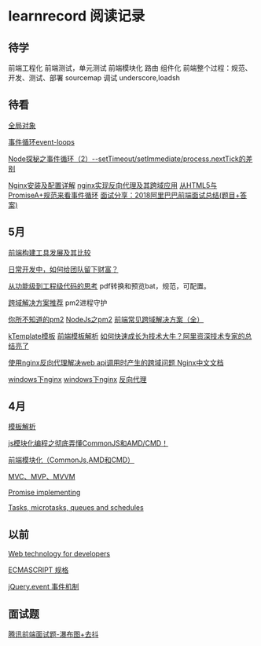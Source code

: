 # learnrecord 阅读记录
## 待学
前端工程化
前端测试，单元测试
前端模块化
路由
组件化
前端整个过程：规范、开发、测试、部署
sourcemap 调试
underscore,loadsh

## 待看
[全局对象](https://developer.mozilla.org/en-US/docs/Web/JavaScript/Reference/Global_Objects)

[事件循环event-loops](https://html.spec.whatwg.org/multipage/webappapis.html#event-loops)

[Node探秘之事件循环（2）--setTimeout/setImmediate/process.nextTick的差别](https://www.jianshu.com/p/837b584e1bdd?utm_campaign=maleskine&utm_content=note&utm_medium=reader_share&utm_source=weibo)

[Nginx安装及配置详解](https://www.cnblogs.com/zhouxinfei/p/7862285.html)
[nginx实现反向代理及其跨域应用](http://www.vuln.cn/2879)
[从HTML5与PromiseA+规范来看事件循环](https://github.com/Aaaaaaaty/blog/issues/13)
[面试分享：2018阿里巴巴前端面试总结(题目+答案)](http://web.jobbole.com/94371/?utm_source=blog.jobbole.com&utm_medium=relatedPosts)
## 5月

[前端构建工具发展及其比较](https://github.com/dunizb/blog/issues/27)

[日常开发中，如何给团队留下财富？](https://github.com/qqiabc521/blog/issues/1)

[从功能级到工程级代码的思考](https://github.com/ZyJoey/blog/issues/3) pdf转换和预览bat，规范，可配置。

[跨域解决方案推荐](https://github.com/sunmaobin/sunmaobin.github.io/issues/50) pm2进程守护

[你所不知道的pm2](https://blog.csdn.net/uikoo9/article/details/79018750)
[NodeJs之pm2](https://www.cnblogs.com/zqzjs/p/6210645.html)
[前端常见跨域解决方案（全）](https://segmentfault.com/a/1190000011145364)

[kTemplate模板](https://github.com/wulijian/ktemplate/blob/master/lib/kTemplate.js)
[前端模板解析](https://github.com/xucz/jst-helloworld)
[如何快速成长为技术大牛？阿里资深技术专家的总结亮了](https://github.com/qmsggg/BlogCollect/issues/170)

[使用nginx反向代理解决web api调用时产生的跨域问题 ](https://www.imooc.com/article/12591)
[Nginx中文文档](http://www.nginx.cn/doc/)

[windows下nginx](https://www.cnblogs.com/saysmy/p/6609796.html)
[windows下nginx](https://www.cnblogs.com/Chiler/p/8027167.html)
[反向代理](https://www.cnblogs.com/zhouxinfei/p/7862285.html)
## 4月
[模板解析](https://github.com/xucz/jst-helloworld/blob/master/fis-conf.js)

[js模块化编程之彻底弄懂CommonJS和AMD/CMD！](https://www.cnblogs.com/chenguangliang/p/5856701.html)

[前端模块化（CommonJs,AMD和CMD）](https://www.jianshu.com/p/d67bc79976e6)

[MVC、MVP、MVVM](https://github.com/livoras/blog/issues/11)

[Promise implementing](https://www.promisejs.org/implementing/)

[Tasks, microtasks, queues and schedules](https://jakearchibald.com/2015/tasks-microtasks-queues-and-schedules/?utm_source=html5weekly&utm_medium=email)



## 以前

[Web technology for developers](https://developer.mozilla.org/en-US/docs/Web)

[ECMASCRIPT 规格](https://www.ecma-international.org/ecma-262/6.0/#sec-proxy-object-internal-methods-and-internal-slots-getprototypeof)

[jQuery.event 事件机制 ](http://www.kuitao8.com/20140305/2088.shtml)

## 面试题
[腾讯前端面试题-瀑布图+去抖](https://blog.csdn.net/shuidinaozhongyan/article/details/70476165)
